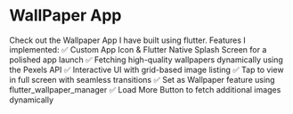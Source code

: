 # WallPaper App 

Check out the Wallpaper App I have built using flutter.
Features I implemented:
✅ Custom App Icon & Flutter Native Splash Screen for a polished app launch
✅ Fetching high-quality wallpapers dynamically using the Pexels API
✅ Interactive UI with grid-based image listing
✅ Tap to view in full screen with seamless transitions
✅ Set as Wallpaper feature using flutter_wallpaper_manager
✅ Load More Button to fetch additional images dynamically
